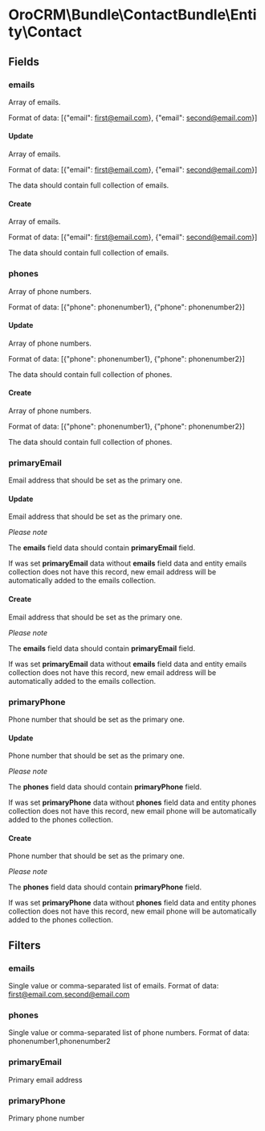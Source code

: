 # OroCRM\Bundle\ContactBundle\Entity\Contact

## Fields

### emails

Array of emails. 

Format of data: [{"email": first@email.com}, {"email": second@email.com}]

#### Update

Array of emails. 

Format of data: [{"email": first@email.com}, {"email": second@email.com}]

The data should contain full collection of emails.

#### Create

Array of emails. 

Format of data: [{"email": first@email.com}, {"email": second@email.com}]

The data should contain full collection of emails.

### phones

Array of phone numbers. 

Format of data: [{"phone": phonenumber1}, {"phone": phonenumber2}]

#### Update

Array of phone numbers. 

Format of data: [{"phone": phonenumber1}, {"phone": phonenumber2}]

The data should contain full collection of phones.

#### Create

Array of phone numbers. 

Format of data: [{"phone": phonenumber1}, {"phone": phonenumber2}]

The data should contain full collection of phones.

### primaryEmail

Email address that should be set as the primary one.

#### Update

Email address that should be set as the primary one.

*Please note*

The **emails** field data should contain **primaryEmail** field.

If was set **primaryEmail** data without **emails** field data and entity emails collection does not have this record, 
 new email address will be automatically added to the emails collection.
 
#### Create

Email address that should be set as the primary one.

*Please note*

The **emails** field data should contain **primaryEmail** field.

If was set **primaryEmail** data without **emails** field data and entity emails collection does not have this record, 
 new email address will be automatically added to the emails collection.
 

### primaryPhone

Phone number that should be set as the primary one.

#### Update

Phone number that should be set as the primary one.

*Please note*

The **phones** field data should contain **primaryPhone** field.

If was set **primaryPhone** data without **phones** field data and entity phones collection does not have this record, 
 new email phone will be automatically added to the phones collection.
 
#### Create

Phone number that should be set as the primary one.

*Please note*

The **phones** field data should contain **primaryPhone** field.

If was set **primaryPhone** data without **phones** field data and entity phones collection does not have this record, 
 new email phone will be automatically added to the phones collection.

## Filters

### emails

Single value or comma-separated list of emails. Format of data: first@email.com,second@email.com

### phones

Single value or comma-separated list of phone numbers. Format of data: phonenumber1,phonenumber2

### primaryEmail

Primary email address

### primaryPhone

Primary phone number

